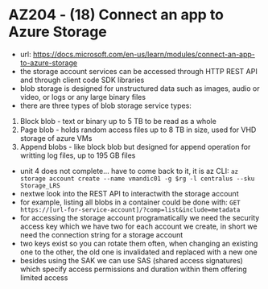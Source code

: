 # AZ204 - (18) Connect an app to Azure Storage

- url: <https://docs.microsoft.com/en-us/learn/modules/connect-an-app-to-azure-storage>
- the storage account services can be accessed through HTTP REST API and through client code SDK libraries
- blob storage is designed for unstructured data such as images, audio or video, or logs or any large binary files
- there are three types of blob storage service types:

1. Block blob - text or binary up to 5 TB to be read as a whole
2. Page blob - holds random access files up to 8 TB in size, used for VHD storage of azure VMs
3. Append blobs - like block blob but designed for append operation for writting log files, up to 195 GB files

- unit 4 does not complete... have to come back to it, it is az CLI: `az storage account create --name vmandic01 -g $rg -l centralus --sku Storage_LRS`
- nextwe look into the REST API to interactwith the storage account
- for example, listing all blobs in a container could be done with: `GET https://[url-for-service-account]/?comp=list&include=metadata`
- for accessing the storage account programatically we need the security access key which we have two for each account we create, in short we need the connection string for a storage account
- two keys exist so you can rotate them often, when changing an existing one to the other, the old one is invalidated and replaced with a new one
- besides using the SAK we can use SAS (shared access signatures) which specify access permissions and duration within them offering limited access
